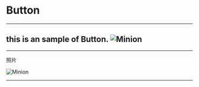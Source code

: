 # Button
---
this is an sample of Button.
![Minion](/docsserver/mdimg/img/ea740740-bbfe-11e8-b0af-ebda2a8b383b/IMG_1790.JPG)
---

---

照片

![Minion](/docsserver/mdimg/img/ea740740-bbfe-11e8-b0af-ebda2a8b383b/IMG_1790.JPG)

---
